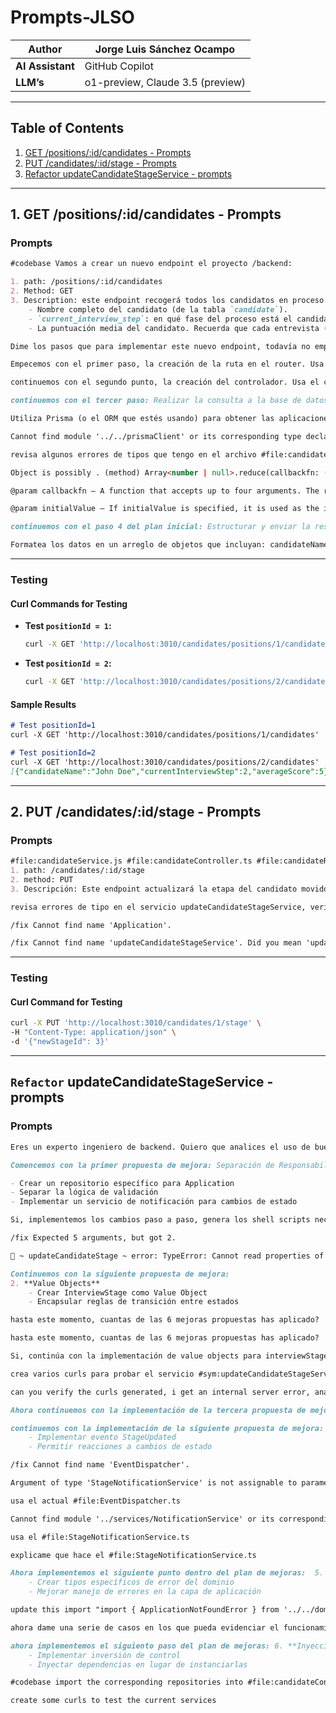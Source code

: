 # **Prompts-JLSO**

| **Author**        | Jorge Luis Sánchez Ocampo |
|--------------------|---------------------------|
| **AI Assistant**   | GitHub Copilot            |
| **LLM’s**          | o1-preview, Claude 3.5 (preview) |

---

## **Table of Contents**
1. [GET /positions/:id/candidates - Prompts](#get-positionsidcandidates---prompts)
2. [PUT /candidates/:id/stage - Prompts](#put-candidatesidstage---prompts)
3. [Refactor updateCandidateStageService - prompts](#refactor-updatecandidatestageservice---prompts)

---

## **1. GET /positions/:id/candidates - Prompts**

### **Prompts**
```markdown
#codebase Vamos a crear un nuevo endpoint el proyecto /backend:

1. path: /positions/:id/candidates
2. Method: GET
3. Description: este endpoint recogerá todos los candidatos en proceso para una determinada posición, es decir, todas las aplicaciones para un determinado `positionID`. Debe proporcionar la siguiente información básica:
    - Nombre completo del candidato (de la tabla `candidate`).
    - `current_interview_step`: en qué fase del proceso está el candidato (de la tabla `application`).
    - La puntuación media del candidato. Recuerda que cada entrevista (`interview`) realizada por el candidato tiene un score

Dime los pasos que para implementar este nuevo endpoint, todavía no empieces a ejecutar.
```

```markdown
Empecemos con el primer paso, la creación de la ruta en el router. Usa el router #file:candidateRoutes.ts ya existente
```

```markdown
continuemos con el segundo punto, la creación del controlador. Usa el controlador #file:candidateController.ts ya existente
```

```markdown
continuemos con el tercer paso: Realizar la consulta a la base de datos:

Utiliza Prisma (o el ORM que estés usando) para obtener las aplicaciones (application) que correspondan al positionId proporcionado. Por cada aplicación: Obtén el candidato asociado y su nombre completo de la tabla candidate. Obtén el current_interview_step de la tabla application. Calcula la puntuación media del candidato obteniendo todas las entrevistas (interview) asociadas y promediando sus score.
```

```markdown
Cannot find module '../../prismaClient' or its corresponding type declarations.
```

```markdown
revisa algunos errores de tipos que tengo en el archivo #file:candidateService.ts, usa los siguientes modelos para revisar los tipos #file:Candidate.ts, #file:Position.ts en el servicio getCandidatesByPositionService
```

```markdown
Object is possibly . (method) Array<number | null>.reduce(callbackfn: (previousValue: number | null, currentValue: number | null, currentIndex: number, array: (number | null)[]) => number | null (+2 overloads) Calls the specified callback function for all the elements in an array. The return value of the callback function is the accumulated result, and is provided as an argument in the next call to the callback function.

@param callbackfn — A function that accepts up to four arguments. The reduce method calls the callbackfn function one time for each element in the array.

@param initialValue — If initialValue is specified, it is used as the initial value to start the accumulation. The first call to the callbackfn function provides this value as an argument instead of an array value.
```

```markdown
continuemos con el paso 4 del plan inicial: Estructurar y enviar la respuesta:

Formatea los datos en un arreglo de objetos que incluyan: candidateName: Nombre completo del candidato. currentInterviewStep: Fase actual del proceso del candidato. averageScore: Puntuación media del candidato. Envía la respuesta con un código de estado HTTP 200.
```

---

### **Testing**
#### **Curl Commands for Testing**
- **Test `positionId = 1`:**
  ```bash
  curl -X GET 'http://localhost:3010/candidates/positions/1/candidates'
  ```
- **Test `positionId = 2`:**
  ```bash
  curl -X GET 'http://localhost:3010/candidates/positions/2/candidates'
  ```

#### **Sample Results**
```markdown
# Test positionId=1
curl -X GET 'http://localhost:3010/candidates/positions/1/candidates'

# Test positionId=2
curl -X GET 'http://localhost:3010/candidates/positions/2/candidates'
[{"candidateName":"John Doe","currentInterviewStep":2,"averageScore":5},{"candidateName":"Jane Smith","currentInterviewStep":2,"averageScore":4},{"candidateName":"Carlos García","currentInterviewStep":1,"averageScore":null}][{"candidateName":"John Doe","currentInterviewStep":2,"averageScore":5}]%  
```

---

## **2. PUT /candidates/:id/stage - Prompts**

### **Prompts**
```markdown
#file:candidateService.js #file:candidateController.ts #file:candidateRoutes.ts #file:Candidate.ts #file:schema.prisma   Ahora vamos a implementar un nuevo endpoint: 
1. path: /candidates/:id/stage
2. method: PUT
3. Descripción: Este endpoint actualizará la etapa del candidato movido. Permite modificar la fase actual del proceso de entrevista en la que se encuentra un candidato específico.
```

```markdown
revisa errores de tipo en el servicio updateCandidateStageService, verifica los tipos en #file:Application.ts 
```

```markdown
/fix Cannot find name 'Application'.
```

```markdown
/fix Cannot find name 'updateCandidateStageService'. Did you mean 'updateCandidateStage'?
```

---

### **Testing**
#### **Curl Command for Testing**
```bash
curl -X PUT 'http://localhost:3010/candidates/1/stage' \
-H "Content-Type: application/json" \
-d '{"newStageId": 3}'
```
 
---


## **`Refactor` updateCandidateStageService** - prompts
### **Prompts**

```markdown
Eres un experto ingeniero de backend. Quiero que analices el uso de buenas prácticas en el servicio updateCandidateStageService de #file:candidateService.ts y sus funciones relacionadas en #file:candidateController.ts, #file:candidateRoutes.ts, #file:Candidate.ts, #file:Application.ts y #file:schema.prisma, como DDD y SOLID, y me propongas posibles mejoras. No programes nada aún, te iré indicando cuáles de las medidas que propongas quiero adoptar.
```

```markdown
Comencemos con la primer propuesta de mejora: Separación de Responsabilidades

- Crear un repositorio específico para Application
- Separar la lógica de validación
- Implementar un servicio de notificación para cambios de estado
```

```markdown
Si, implementemos los cambios paso a paso, genera los shell scripts necesarios para crear los nuevos archivos si hace falta
```

```markdown
/fix Expected 5 arguments, but got 2.
```

```markdown
🚀 ~ updateCandidateStage ~ error: TypeError: Cannot read properties of undefined (reading 'findByCandidate') at /Users/macbook/Documents/development/ia4devs/sessions/session_9/AI4Devs-backend/backend/dist/application/services/candidateService.js:190:64 at step (/Users/macbook/Documents/development/ia4devs/sessions/session_9/AI4Devs-backend/backend/dist/application/services/candidateService.js:33:23) at Object.next (/Users/macbook/Documents/development/ia4devs/sessions/session_9/AI4Devs-backend/backend/dist/application/services/candidateService.js:14:53) at /Users/macbook/Documents/development/ia4devs/sessions/session_9/AI4Devs-backend/backend/dist/application/services/candidateService.js:8:71 at new Promise (<anonymous>) at __awaiter (/Users/macbook/Documents/development/ia4devs/sessions/session_9/AI4Devs-backend/backend/dist/application/services/candidateService.js:4:12) at updateCandidateStageService (/Users/macbook/Documents/development/ia4devs/sessions/session_9/AI4Devs-backend/backend/dist/application/services/candidateService.js:186:139) at /Users/macbook/Documents/development/ia4devs/sessions/session_9/AI4Devs-backend/backend/dist/presentation/controllers/candidateController.js:130:89 at step (/Users/macbook/Documents/development/ia4devs/sessions/session_9/AI4Devs-backend/backend/dist/presentation/controllers/candidateController.js:33:23) at Object.next (/Users/macbook/Documents/development/ia4devs/sessions/session_9/AI4Devs-backend/backend/dist/presentation/controllers/candidateController.js:14:53)
```

```markdown
Continuemos con la siguiente propuesta de mejora:
2. **Value Objects**
    - Crear InterviewStage como Value Object
    - Encapsular reglas de transición entre estados
```

```markdown
hasta este momento, cuantas de las 6 mejoras propuestas has aplicado?
```

```markdown
hasta este momento, cuantas de las 6 mejoras propuestas has aplicado?
```

```markdown
Si, continúa con la implementación de value objects para interviewStage
```

```markdown
crea varios curls para probar el servicio #sym:updateCandidateStageService
```


```markdown
can you verify the curls generated, i get an internal server error, analyze #file:candidateController.ts #file:candidateRoutes.ts #file:candidateService.ts
```

```markdown
Ahora continuemos con la implementación de la tercera propuesta de mejora: 3. Repository Pattern - Crear interface IApplicationRepository - Implementar PrismaApplicationRepository
```

```markdown
continuemos con la implementación de la siguiente propuesta de mejora: 4. **Domain Events**
    - Implementar evento StageUpdated
    - Permitir reacciones a cambios de estado
```

```markdown
/fix Cannot find name 'EventDispatcher'.
```

```markdown
Argument of type 'StageNotificationService' is not assignable to parameter of type 'EventDispatcher'. Type 'StageNotificationService' is missing the following properties from type 'EventDispatcher': handlers, subscribe, dispatchts(2345)
```

```markdown
usa el actual #file:EventDispatcher.ts
```

```markdown
Cannot find module '../services/NotificationService' or its corresponding type declarations.ts(2307)
```
```markdown
usa el #file:StageNotificationService.ts
```
```markdown
explicame que hace el #file:StageNotificationService.ts
```
```markdown
Ahora implementemos el siguiente punto dentro del plan de mejoras:  5. **Error Handling**
    - Crear tipos específicos de error del dominio
    - Mejorar manejo de errores en la capa de aplicación
```
```markdown
update this import "import { ApplicationNotFoundError } from '../../domain/errors/ApplicationNotFoundError';" to import the correct #file:ApplicationNotFoundError.ts
```
```markdown
ahora dame una serie de casos en los que pueda evidenciar el funcionamiento de la implementación de error handling
```
```markdown
ahora implementemos el siguiento paso del plan de mejoras: 6. **Inyección de Dependencias**
    - Implementar inversión de control
    - Inyectar dependencias en lugar de instanciarlas
```
```markdown
#codebase import the corresponding repositories into #file:candidateController.ts
```
```markdown
create some curls to test the current services
```
